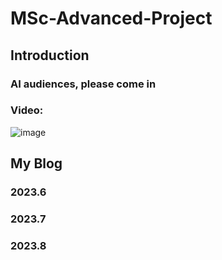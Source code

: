 # MSc-Advanced-Project
## Introduction
### AI audiences, please come in

### Video: 
![image]()

## My Blog
### 2023.6




### 2023.7



### 2023.8
